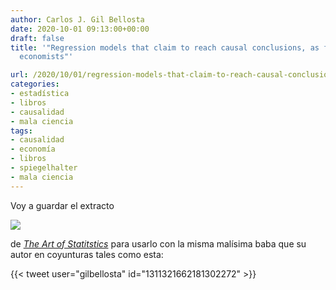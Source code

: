 ```yaml
---
author: Carlos J. Gil Bellosta
date: 2020-10-01 09:13:00+00:00
draft: false
title: '"Regression models that claim to reach causal conclusions, as favoured by
  economists"'

url: /2020/10/01/regression-models-that-claim-to-reach-causal-conclusions-as-favoured-by-economists/
categories:
- estadística
- libros
- causalidad
- mala ciencia
tags:
- causalidad
- economía
- libros
- spiegelhalter
- mala ciencia
---
```


Voy a guardar el extracto

![](/wp-uploads/2020/09/modelling_strategies.png#center)

de [_The Art of Statitstics_](https://dspiegel29.github.io/ArtofStatistics/) para usarlo con la misma malísima baba que su autor en coyunturas tales como esta:

{{< tweet user="gilbellosta" id="1311321662181302272" >}}
